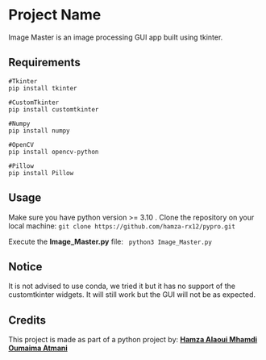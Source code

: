# Project Name

Image Master is an image processing GUI app built using tkinter.


## Requirements

```
#Tkinter
pip install tkinter

#CustomTkinter
pip install customtkinter

#Numpy
pip install numpy

#OpenCV
pip install opencv-python

#Pillow
pip install Pillow

```
## Usage

Make sure you have python version >= 3.10 .
Clone the repository on your local machine:
` git clone https://github.com/hamza-rx12/pypro.git `

Execute the **Image_Master.py** file:
` python3 Image_Master.py`

## Notice

It is not advised to use conda, we tried it but it has no support of the customtkinter widgets.
It will still work but the GUI will not be as expected.

## Credits

This project is made as part of a python project by:
     **[Hamza Alaoui Mhamdi](https://github.com/hamza-rx12)**
     **[Oumaima Atmani](https://github.com/oumaimaatmani)**
